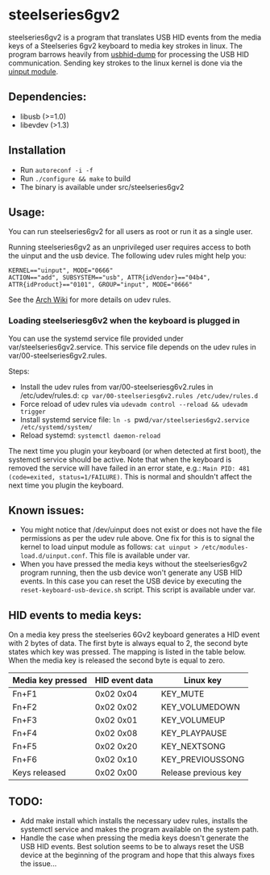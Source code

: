 steelseries6gv2
===========

steelseries6gv2 is a program that translates USB HID events from the media keys of a Steelseries 6gv2 keyboard to media key strokes in linux.
The program barrows heavily from [usbhid-dump](https://github.com/DIGImend/usbhid-dump/) for processing the USB HID communication.
Sending key strokes to the linux kernel is done via the [uinput module](https://www.kernel.org/doc/html/v4.12/input/uinput.html).

Dependencies:
------------
* libusb (>=1.0)
* libevdev (>1.3)

Installation
------------

* Run `autoreconf -i -f`
* Run `./configure && make` to build
* The binary is available under src/steelseries6gv2

Usage:
-----
You can run steelseries6gv2 for all users as root or run it as a single user.

Running steelseries6gv2 as an unprivileged user requires access to both the uinput and the usb device. The following udev rules might help you:
```
KERNEL=="uinput", MODE="0666"
ACTION=="add", SUBSYSTEM=="usb", ATTR{idVendor}=="04b4", ATTR{idProduct}=="0101", GROUP="input", MODE="0666"
```
See the [Arch Wiki](https://wiki.archlinux.org/index.php/Udev) for more details on udev rules.

### Loading steelseriesg6v2 when the keyboard is plugged in
You can use the systemd service file provided under var/steelseries6gv2.service. This service file depends on the udev rules in var/00-steelseries6gv2.rules.

Steps:
* Install the udev rules from var/00-steelseriesg6v2.rules in /etc/udev/rules.d: `cp var/00-steelseriesg6v2.rules /etc/udev/rules.d`
* Force reload of udev rules via `udevadm control --reload && udevadm trigger`
* Install systemd service file: `ln -s `pwd`/var/steelseries6gv2.service /etc/systemd/system/`
* Reload systemd: `systemctl daemon-reload`

The next time you plugin your keyboard (or when detected at first boot), the systemctl service should be active.
Note that when the keyboard is removed the service will have failed in an error state, e.g.: `Main PID: 481 (code=exited, status=1/FAILURE)`. This is normal and shouldn't affect the next time you plugin the keyboard.

Known issues:
------------
* You might notice that /dev/uinput does not exist or does not have the file permissions as per the udev rule above. One fix for this is to signal the kernel to load uinput module as follows: `cat uinput > /etc/modules-load.d/uinput.conf`. This file is available under var.
* When you have pressed the media keys without the steelseries6gv2 program running, then the usb device won't generate any USB HID events. In this case you can reset the USB device by executing the `reset-keyboard-usb-device.sh` script. This script is available under var.

HID events to media keys:
-------------------------
On a media key press the steelseries 6Gv2 keyboard generates a HID event with 2 bytes of data. The first byte is always equal to 2, the second byte states which key was pressed. The mapping is listed in the table below. When the media key is released the second byte is equal to zero.

| Media key pressed  | HID event data | Linux key            |
| ------------------ | -------------- | -------------------- |
| Fn+F1              | 0x02 0x04      | KEY_MUTE             |
| Fn+F2              | 0x02 0x02      | KEY_VOLUMEDOWN       |
| Fn+F3              | 0x02 0x01      | KEY_VOLUMEUP         |
| Fn+F4              | 0x02 0x08      | KEY_PLAYPAUSE        |
| Fn+F5              | 0x02 0x20      | KEY_NEXTSONG         |
| Fn+F6              | 0x02 0x10      | KEY_PREVIOUSSONG     |
| Keys released      | 0x02 0x00      | Release previous key |


TODO:
-----
* Add make install which installs the necessary udev rules, installs the systemctl service and makes the program available on the system path.
* Handle the case when pressing the media keys doesn't generate the USB HID events. Best solution seems to be to always reset the USB device at the beginning of the program and hope that this always fixes the issue...
